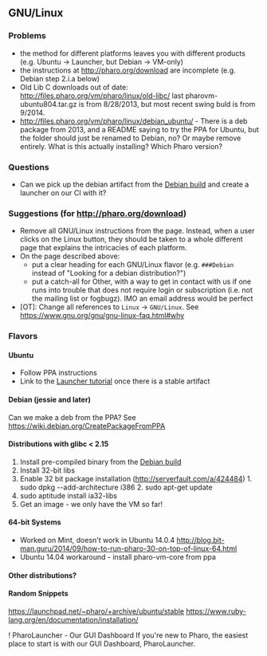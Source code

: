 ## GNU/Linux

### Problems

- the method for different platforms leaves you with different products (e.g. Ubuntu -> Launcher, but Debian -> VM-only)
- the instructions at http://pharo.org/download are incomplete (e.g. Debian step 2.i.a below)
- Old Lib C downloads out of date: http://files.pharo.org/vm/pharo/linux/old-libc/ last pharovm-ubuntu804.tar.gz is from 8/28/2013, but most recent swing buld is from 9/2014.
- http://files.pharo.org/vm/pharo/linux/debian_ubuntu/ - There is a deb package from 2013, and a README saying to try the PPA for Ubuntu, but the folder should just be renamed to Debian, no? Or maybe remove entirely. What is this actually installing? Which Pharo version? 

### Questions
- Can we pick up the debian artifact from the [Debian build](https://swing.fit.cvut.cz/jenkins/view/Projects/job/pharo-vm-stable-swing/) and create a launcher on our CI with it?

### Suggestions (for http://pharo.org/download)
- Remove all GNU/Linux instructions from the page. Instead, when a user clicks on the Linux button, they should be taken to a whole different page that explains the intricacies of each platform.
- On the page described above:
  - put a clear heading for each GNU/Linux flavor (e.g. `###Debian` instead of "Looking for a debian distribution?")
  - put a catch-all for Other, with a way to get in contact with us if one runs into trouble that does not require login or subscription (i.e. not the mailing list or fogbugz). IMO an email address would be perfect
- [OT]: Change all references to `Linux` -> `GNU/Linux`. See https://www.gnu.org/gnu/gnu-linux-faq.html#why

### Flavors

#### Ubuntu
- Follow PPA instructions
- Link to the [Launcher tutorial](https://github.com/SquareBracketAssociates/PharoInProgress/tree/master/PharoLauncherTutorial) once there is a stable artifact

#### Debian (jessie and later)
Can we make a deb from the PPA? See https://wiki.debian.org/CreatePackageFromPPA

#### Distributions with glibc < 2.15
1.    Install pre-compiled binary from the [Debian build](https://swing.fit.cvut.cz/jenkins/view/Projects/job/pharo-vm-stable-swing/)
2.    Install 32-bit libs
  1. Enable 32 bit package installation (http://serverfault.com/a/424484)
    1. sudo dpkg --add-architecture i386
    2. sudo apt-get update
  2. sudo aptitude install ia32-libs
3.    Get an image - we only have the VM so far!    

#### 64-bit Systems
- Worked on Mint, doesn't work in Ubuntu 14.0.4 http://blog.bit-man.guru/2014/09/how-to-run-pharo-30-on-top-of-linux-64.html
- Ubuntu 14.04 workaround - install pharo-vm-core from ppa

#### Other distributions?

#### Random Snippets
https://launchpad.net/~pharo/+archive/ubuntu/stable
https://www.ruby-lang.org/en/documentation/installation/

! PharoLauncher - Our GUI Dashboard
If you're new to Pharo, the easiest place to start is with our GUI Dashboard, PharoLauncher.
